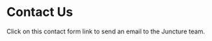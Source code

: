 # Contact Us

Click on this <ve-contact contact="labs@ithaka.org" title="Contact the Juncture Team" subject="Juncture Contact Form">contact form link</ve-contact> to send an email to the Juncture team.